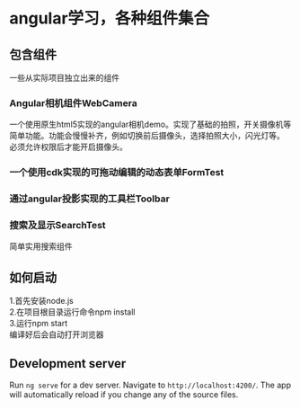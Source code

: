 # angular学习，各种组件集合

## 包含组件

一些从实际项目独立出来的组件

### Angular相机组件WebCamera

一个使用原生html5实现的angular相机demo。实现了基础的拍照，开关摄像机等简单功能。功能会慢慢补齐，例如切换前后摄像头，选择拍照大小，闪光灯等。  
必须允许权限后才能开启摄像头。  

### 一个使用cdk实现的可拖动编辑的动态表单FormTest

### 通过angular投影实现的工具栏Toolbar

### 搜索及显示SearchTest

简单实用搜索组件

## 如何启动

1.首先安装node.js  
2.在项目根目录运行命令npm install  
3.运行npm start  
编译好后会自动打开浏览器

## Development server

Run `ng serve` for a dev server. Navigate to `http://localhost:4200/`. The app will automatically reload if you change any of the source files.
